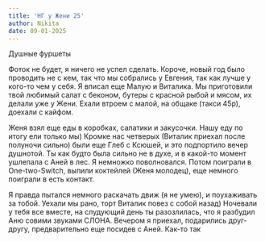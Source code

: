 ```yaml
---
title: 'НГ у Жени 25'
author: Nikita
date: 09-01-2025
---
```


Душные фуршеты

<!--more-->
Фоток не будет, я ничего не успел сделать. Короче, новый год было проводить не с
кем, так что мы собрались у Евгения, так как лучше у кого-то чем у себя. Я
вписал еще Малую и Виталика. Мы приготовили твой любимый салат с беконом, бутеры
с красной рыбой и мясом, их делали уже у Жени. Ехали втроем с малой, на общаке
(такси 45р), доехали с кайфом.   

Женя взял еще еды в коробках, салатики и закусочки. Нашу еду по итогу ели только
мы) Кромке нас четверых (Виталик приехал после полуночи сильно) были еще Глеб с
Ксюшей, и это подпортило вечер душнотой. Ты как будто была сильно не в
духе, и в какой-то момент ушлепала с Аней в лес. Я немножко поволновался. Потом
поиграли в One-two-Switch, выпили коктейлей (Женя молодец), еще немного поиграли
в есть контакт. 

Я правда пытался немного раскачать движ (я не умею), и поухаживать за тобой.
Уехали мы рано, торт Виталик повез с собой назад) Ночевали у тебя все вместе, на
слудующий день ты разозлилась, что я разбудил Аню совими звуками СЛОНА. Вечером
я приехал, подарились друг-другу, предварительно еще посидев с Аней. Как-то так


